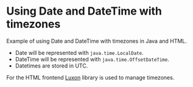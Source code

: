 # Using Date and DateTime with timezones

Example of using Date and DateTime with timezones in Java and HTML.

- Date will be represented with `java.time.LocalDate`.
- DateTime will be represented with `java.time.OffsetDateTime`.
- Datetimes are stored in UTC.

For the HTML frontend [Luxon](https://moment.github.io/luxon/) library is used to manage timezones.

